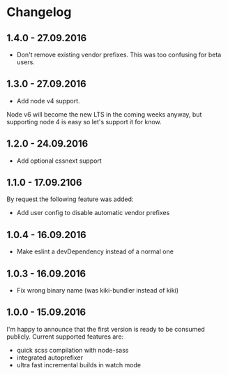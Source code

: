 # Changelog

## 1.4.0 - 27.09.2016

- Don't remove existing vendor prefixes. This was too confusing for beta users.

## 1.3.0 - 27.09.2016

- Add node v4 support.

Node v6 will become the new LTS in the coming weeks anyway, but supporting node 4 is easy
so let's support it for know.

## 1.2.0 - 24.09.2016

- Add optional cssnext support

## 1.1.0 - 17.09.2106

By request the following feature was added:

- Add user config to disable automatic vendor prefixes

## 1.0.4 - 16.09.2016

- Make eslint a devDependency instead of a normal one

## 1.0.3 - 16.09.2016

- Fix wrong binary name (was kiki-bundler instead of kiki)

## 1.0.0 - 15.09.2016

I'm happy to announce that the first version is ready to be consumed publicly. Current supported features are:

- quick scss compilation with node-sass
- integrated autoprefixer
- ultra fast incremental builds in watch mode
